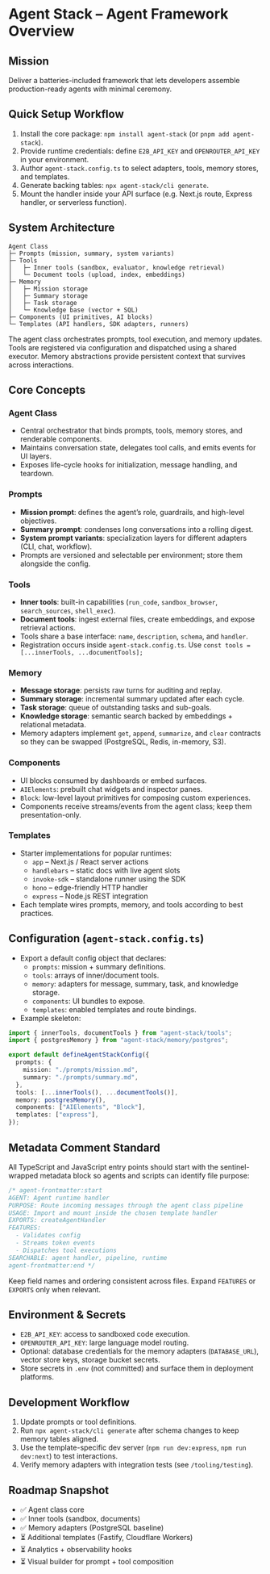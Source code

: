 # Agent Stack – Agent Framework Overview

## Mission

Deliver a batteries-included framework that lets developers assemble production-ready agents with minimal ceremony.

## Quick Setup Workflow

1. Install the core package: `npm install agent-stack` (or `pnpm add agent-stack`).
2. Provide runtime credentials: define `E2B_API_KEY` and `OPENROUTER_API_KEY` in your environment.
3. Author `agent-stack.config.ts` to select adapters, tools, memory stores, and templates.
4. Generate backing tables: `npx agent-stack/cli generate`.
5. Mount the handler inside your API surface (e.g. Next.js route, Express handler, or serverless function).

## System Architecture

```
Agent Class
├─ Prompts (mission, summary, system variants)
├─ Tools
│   ├─ Inner tools (sandbox, evaluator, knowledge retrieval)
│   └─ Document tools (upload, index, embeddings)
├─ Memory
│   ├─ Mission storage
│   ├─ Summary storage
│   ├─ Task storage
│   └─ Knowledge base (vector + SQL)
├─ Components (UI primitives, AI blocks)
└─ Templates (API handlers, SDK adapters, runners)
```

The agent class orchestrates prompts, tool execution, and memory updates. Tools are registered via configuration and dispatched using a shared executor. Memory abstractions provide persistent context that survives across interactions.

## Core Concepts

### Agent Class

- Central orchestrator that binds prompts, tools, memory stores, and renderable components.
- Maintains conversation state, delegates tool calls, and emits events for UI layers.
- Exposes life-cycle hooks for initialization, message handling, and teardown.

### Prompts

- **Mission prompt**: defines the agent’s role, guardrails, and high-level objectives.
- **Summary prompt**: condenses long conversations into a rolling digest.
- **System prompt variants**: specialization layers for different adapters (CLI, chat, workflow).
- Prompts are versioned and selectable per environment; store them alongside the config.

### Tools

- **Inner tools**: built-in capabilities (`run_code`, `sandbox_browser`, `search_sources`, `shell_exec`).
- **Document tools**: ingest external files, create embeddings, and expose retrieval actions.
- Tools share a base interface: `name`, `description`, `schema`, and `handler`.
- Registration occurs inside `agent-stack.config.ts`. Use `const tools = [...innerTools, ...documentTools];`

### Memory

- **Message storage**: persists raw turns for auditing and replay.
- **Summary storage**: incremental summary updated after each cycle.
- **Task storage**: queue of outstanding tasks and sub-goals.
- **Knowledge storage**: semantic search backed by embeddings + relational metadata.
- Memory adapters implement `get`, `append`, `summarize`, and `clear` contracts so they can be swapped (PostgreSQL, Redis, in-memory, S3).

### Components

- UI blocks consumed by dashboards or embed surfaces.
- `AIElements`: prebuilt chat widgets and inspector panes.
- `Block`: low-level layout primitives for composing custom experiences.
- Components receive streams/events from the agent class; keep them presentation-only.

### Templates

- Starter implementations for popular runtimes:
  - `app` – Next.js / React server actions
  - `handlebars` – static docs with live agent slots
  - `invoke-sdk` – standalone runner using the SDK
  - `hono` – edge-friendly HTTP handler
  - `express` – Node.js REST integration
- Each template wires prompts, memory, and tools according to best practices.

## Configuration (`agent-stack.config.ts`)

- Export a default config object that declares:
  - `prompts`: mission + summary definitions.
  - `tools`: arrays of inner/document tools.
  - `memory`: adapters for message, summary, task, and knowledge storage.
  - `components`: UI bundles to expose.
  - `templates`: enabled templates and route bindings.
- Example skeleton:

```ts
import { innerTools, documentTools } from "agent-stack/tools";
import { postgresMemory } from "agent-stack/memory/postgres";

export default defineAgentStackConfig({
  prompts: {
    mission: "./prompts/mission.md",
    summary: "./prompts/summary.md",
  },
  tools: [...innerTools(), ...documentTools()],
  memory: postgresMemory(),
  components: ["AIElements", "Block"],
  templates: ["express"],
});
```

## Metadata Comment Standard

All TypeScript and JavaScript entry points should start with the sentinel-wrapped metadata block so agents and scripts can identify file purpose:

```ts
/* agent-frontmatter:start
AGENT: Agent runtime handler
PURPOSE: Route incoming messages through the agent class pipeline
USAGE: Import and mount inside the chosen template handler
EXPORTS: createAgentHandler
FEATURES:
  - Validates config
  - Streams token events
  - Dispatches tool executions
SEARCHABLE: agent handler, pipeline, runtime
agent-frontmatter:end */
```

Keep field names and ordering consistent across files. Expand `FEATURES` or `EXPORTS` only when relevant.

## Environment & Secrets

- `E2B_API_KEY`: access to sandboxed code execution.
- `OPENROUTER_API_KEY`: large language model routing.
- Optional: database credentials for the memory adapters (`DATABASE_URL`), vector store keys, storage bucket secrets.
- Store secrets in `.env` (not committed) and surface them in deployment platforms.

## Development Workflow

1. Update prompts or tool definitions.
2. Run `npx agent-stack/cli generate` after schema changes to keep memory tables aligned.
3. Use the template-specific dev server (`npm run dev:express`, `npm run dev:next`) to test interactions.
4. Verify memory adapters with integration tests (see `/tooling/testing`).

## Roadmap Snapshot

- ✅ Agent class core
- ✅ Inner tools (sandbox, documents)
- ✅ Memory adapters (PostgreSQL baseline)
- ⏳ Additional templates (Fastify, Cloudflare Workers)
- ⏳ Analytics + observability hooks
- ⏳ Visual builder for prompt + tool composition
